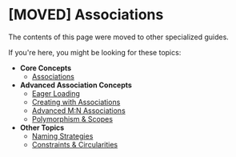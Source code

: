 # [MOVED] Associations

The contents of this page were moved to other specialized guides.

If you're here, you might be looking for these topics:

* **Core Concepts**
  * [Associations](assocs.html)
* **Advanced Association Concepts**
  * [Eager Loading](eager-loading.html)
  * [Creating with Associations](creating-with-associations.html)
  * [Advanced M:N Associations](advanced-many-to-many.html)
  * [Polymorphism & Scopes](polymorphism-and-scopes.html)
* **Other Topics**
  * [Naming Strategies](naming-strategies.html)
  * [Constraints & Circularities](constraints-and-circularities.html)
